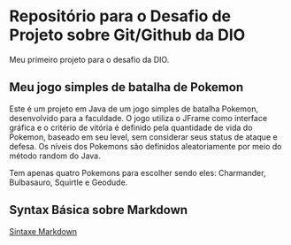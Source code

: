 # Repositório para o Desafio de Projeto sobre Git/Github da DIO
Meu primeiro projeto para o desafio da DIO.

## Meu jogo simples de batalha de Pokemon
Este é um projeto em Java de um jogo simples de batalha Pokemon, desenvolvido para a faculdade. O jogo utiliza o JFrame como interface gráfica e o critério de vitória é definido pela quantidade de vida do Pokemon, baseado em seu level, sem considerar seus status de ataque e defesa. Os níveis dos Pokemons são definidos aleatoriamente por meio do método random do Java.

Tem apenas quatro Pokemons para escolher sendo eles: Charmander, Bulbasauro, Squirtle e Geodude.

## Syntax Básica sobre Markdown
[Sintaxe Markdown](https://www.markdownguide.org/basic-syntax/)

